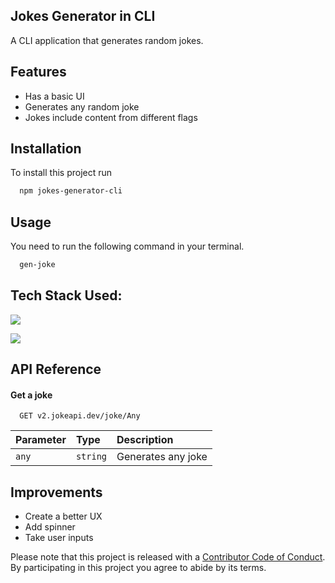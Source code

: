 
## Jokes Generator in CLI

A CLI application that generates random jokes.


## Features

- Has a basic UI
- Generates any random joke
- Jokes include content from different flags

## Installation

To install this project run

```bash
  npm jokes-generator-cli
```

## Usage

You need to run the following command in your terminal.

```bash
  gen-joke
```


## Tech Stack Used: 
![](https://img.shields.io/badge/JavaScript-F7DF1E?style=for-the-badge&logo=JavaScript&logoColor=white)

![](https://img.shields.io/badge/Node.js-43853D?style=for-the-badge&logo=node.js&logoColor=white)


## API Reference

#### Get a joke

```http
  GET v2.jokeapi.dev/joke/Any
```

| Parameter | Type     | Description                |
| :-------- | :------- | :------------------------- |
| `any` | `string` | Generates any joke |


## Improvements

- Create a better UX
- Add spinner
- Take user inputs


Please note that this project is released with a [Contributor Code of Conduct](CODE-OF-CONDUCT.md). By participating in this project you agree to abide by its terms.